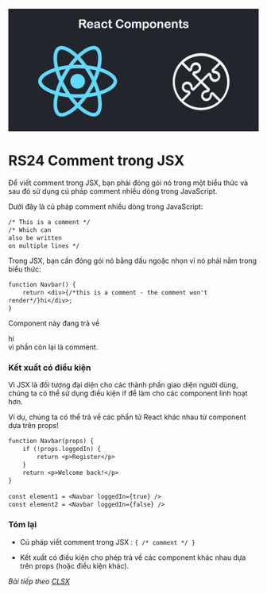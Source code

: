 ![Create-HTML-1](images/components.jpg) 

# RS24 Comment trong JSX

Để viết comment trong JSX, bạn phải đóng gói nó trong một biểu thức và sau đó sử dụng cú pháp comment nhiều dòng trong JavaScript.

Dưới đây là cú pháp comment nhiều dòng trong JavaScript:

```
/* This is a comment */
/* Which can
also be written
on multiple lines */
```

Trong JSX, bạn cần đóng gói nó bằng dấu ngoặc nhọn vì nó phải nằm trong biểu thức:

```
function Navbar() {
    return <div>{/*this is a comment - the comment won't render*/}hi</div>;
}
```

Component này đang trả về <div>hi</div> vì phần còn lại là comment.

### Kết xuất có điều kiện

Vì JSX là đối tượng đại diện cho các thành phần giao diện người dùng, chúng ta có thể sử dụng điều kiện if để làm cho các component linh hoạt hơn.

Ví dụ, chúng ta có thể trả về các phần tử React khác nhau từ component dựa trên props!

```
function Navbar(props) {
    if (!props.loggedIn) {
        return <p>Register</p>
    }
    return <p>Welcome back!</p> 
}

const element1 = <Navbar loggedIn={true} />
const element2 = <Navbar loggedIn={false} />
```

### Tóm lại

- Cú pháp viết comment trong JSX : `{ /* comment */ }`

- Kết xuất có điều kiện cho phép trả về các component khác nhau dựa trên props (hoặc điều kiện khác).

*Bài tiếp theo [CLSX](/lesson/session/session_025_clsx.md)*
